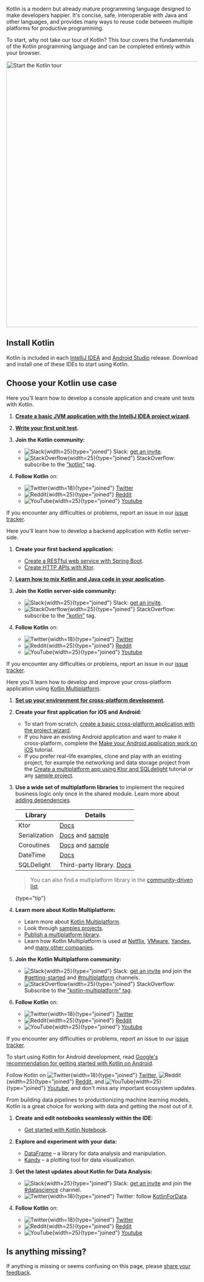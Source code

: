 [//]: # (title: Get started with Kotlin)

Kotlin is a modern but already mature programming language designed to make developers happier.
It's concise, safe, interoperable with Java and other languages, and provides many ways to reuse code between multiple platforms for productive programming.

To start, why not take our tour of Kotlin? This tour covers the fundamentals of the Kotlin programming language and can
be completed entirely within your browser.

<a href="kotlin-tour-welcome.md"><img src="start-kotlin-tour.svg" width="700" alt="Start the Kotlin tour"/></a>

## Install Kotlin

Kotlin is included in each [IntelliJ IDEA](https://www.jetbrains.com/idea/download/) and [Android Studio](https://developer.android.com/studio) release.
Download and install one of these IDEs to start using Kotlin.

## Choose your Kotlin use case
 
<tabs>

<tab id="console" title="Console">

Here you'll learn how to develop a console application and create unit tests with Kotlin.

1. **[Create a basic JVM application with the IntelliJ IDEA project wizard](jvm-get-started.md).**

2. **[Write your first unit test](jvm-test-using-junit.md).**

3. **Join the Kotlin community:**

   * ![Slack](slack.svg){width=25}{type="joined"} Slack: [get an invite](https://surveys.jetbrains.com/s3/kotlin-slack-sign-up).
   * ![StackOverflow](stackoverflow.svg){width=25}{type="joined"} StackOverflow: subscribe to the ["kotlin"](https://stackoverflow.com/questions/tagged/kotlin) tag.

4. **Follow Kotlin** on:

   * ![Twitter](twitter.svg){width=18}{type="joined"} [Twitter](https://twitter.com/kotlin)
   * ![Reddit](reddit.svg){width=25}{type="joined"} [Reddit](https://www.reddit.com/r/Kotlin/)
   * ![YouTube](youtube.svg){width=25}{type="joined"} [Youtube](https://www.youtube.com/channel/UCP7uiEZIqci43m22KDl0sNw)

If you encounter any difficulties or problems, report an issue in our [issue tracker](https://youtrack.jetbrains.com/issues/KT).

</tab>

<tab id="backend" title="Backend">

Here you'll learn how to develop a backend application with Kotlin server-side.

1. **Create your first backend application:**

     * [Create a RESTful web service with Spring Boot](jvm-get-started-spring-boot.md).
     * [Create HTTP APIs with Ktor](https://ktor.io/docs/creating-http-apis.html).

2. **[Learn how to mix Kotlin and Java code in your application](mixing-java-kotlin-intellij.md).**

3. **Join the Kotlin server-side community:**

   * ![Slack](slack.svg){width=25}{type="joined"} Slack: [get an invite](https://surveys.jetbrains.com/s3/kotlin-slack-sign-up).
   * ![StackOverflow](stackoverflow.svg){width=25}{type="joined"} StackOverflow: subscribe to the ["kotlin"](https://stackoverflow.com/questions/tagged/kotlin) tag.

4. **Follow Kotlin** on:

   * ![Twitter](twitter.svg){width=18}{type="joined"} [Twitter](https://twitter.com/kotlin)
   * ![Reddit](reddit.svg){width=25}{type="joined"} [Reddit](https://www.reddit.com/r/Kotlin/)
   * ![YouTube](youtube.svg){width=25}{type="joined"} [Youtube](https://www.youtube.com/channel/UCP7uiEZIqci43m22KDl0sNw)

If you encounter any difficulties or problems, report an issue in our [issue tracker](https://youtrack.jetbrains.com/issues/KT).

</tab>

<tab id="cross-platform-mobile" title="Cross-platform">

Here you'll learn how to develop and improve your cross-platform application using [Kotlin Multiplatform](https://kotlinlang.org/lp/multiplatform/).

1. **[Set up your environment for cross-platform development](https://www.jetbrains.com/help/kotlin-multiplatform-dev/multiplatform-setup.html).**

2. **Create your first application for iOS and Android:**

   * To start from scratch, [create a basic cross-platform application with the project wizard](https://www.jetbrains.com/help/kotlin-multiplatform-dev/multiplatform-create-first-app.html).
   * If you have an existing Android application and want to make it cross-platform, complete the [Make your Android application work on iOS](https://www.jetbrains.com/help/kotlin-multiplatform-dev/multiplatform-integrate-in-existing-app.html) tutorial.
   * If you prefer real-life examples, clone and play with an existing project, for example the networking and data storage project from the [Create a multiplatform app using Ktor and SQLdelight](https://www.jetbrains.com/help/kotlin-multiplatform-dev/multiplatform-ktor-sqldelight.html) tutorial or any [sample project](https://www.jetbrains.com/help/kotlin-multiplatform-dev/multiplatform-samples.html).

3. **Use a wide set of multiplatform libraries** to implement the required business logic only once in the shared module. Learn more about [adding dependencies](multiplatform-add-dependencies.md).

   | Library       | Details                                                                                                                                                            |
   |---------------|--------------------------------------------------------------------------------------------------------------------------------------------------------------------| 
   | Ktor          | [Docs](https://ktor.io/docs/client.html)                                                                                                                           | 
   | Serialization | [Docs](serialization.md) and [sample](https://www.jetbrains.com/help/kotlin-multiplatform-dev/multiplatform-ktor-sqldelight.html#create-an-application-data-model) |
   | Coroutines    | [Docs](coroutines-guide.md) and [sample](coroutines-and-channels.md)                                                                                               |
   | DateTime      | [Docs](https://github.com/Kotlin/kotlinx-datetime#readme)                                                                                                          |
   | SQLDelight    | Third-party library. [Docs](https://cashapp.github.io/sqldelight/)                                                                                                 |

   > You can also find a multiplatform library in the [community-driven list](https://libs.kmp.icerock.dev/).
   >
   {type="tip"}

4. **Learn more about Kotlin Multiplatform:**
   * Learn more about [Kotlin Multiplatform](multiplatform-get-started.md).
   * Look through [samples projects](https://www.jetbrains.com/help/kotlin-multiplatform-dev/multiplatform-samples.html).
   * [Publish a multiplatform library](multiplatform-publish-lib.md).
   * Learn how Kotlin Multiplatform is used at [Netflix](https://netflixtechblog.com/netflix-android-and-ios-studio-apps-kotlin-multiplatform-d6d4d8d25d23), [VMware](https://kotlinlang.org/lp/multiplatform/case-studies/vmware/), [Yandex](https://kotlinlang.org/lp/multiplatform/case-studies/yandex/), and [many other companies](https://kotlinlang.org/lp/multiplatform/case-studies/).

5. **Join the Kotlin Multiplatform community:**

   * ![Slack](slack.svg){width=25}{type="joined"} Slack: [get an invite](https://surveys.jetbrains.com/s3/kotlin-slack-sign-up) and join the [#getting-started](https://kotlinlang.slack.com/archives/C0B8MA7FA) and [#multiplatform](https://kotlinlang.slack.com/archives/C3PQML5NU) channels.
   * ![StackOverflow](stackoverflow.svg){width=25}{type="joined"} StackOverflow: Subscribe to the ["kotlin-multiplatform" tag](https://stackoverflow.com/questions/tagged/kotlin-multiplatform).

6. **Follow Kotlin** on:

   * ![Twitter](twitter.svg){width=18}{type="joined"} [Twitter](https://twitter.com/kotlin)
   * ![Reddit](reddit.svg){width=25}{type="joined"} [Reddit](https://www.reddit.com/r/Kotlin/)
   * ![YouTube](youtube.svg){width=25}{type="joined"} [Youtube](https://www.youtube.com/channel/UCP7uiEZIqci43m22KDl0sNw)

If you encounter any difficulties or problems, report an issue to our [issue tracker](https://youtrack.jetbrains.com/issues/KT).

</tab>

<tab id="android" title="Android">

To start using Kotlin for Android development, read [Google's recommendation for getting started with Kotlin on Android](https://developer.android.com/kotlin/get-started).

Follow Kotlin on ![Twitter](twitter.svg){width=18}{type="joined"} [Twitter](https://twitter.com/kotlin), ![Reddit](reddit.svg){width=25}{type="joined"} [Reddit](https://www.reddit.com/r/Kotlin/), and ![YouTube](youtube.svg){width=25}{type="joined"} [Youtube](https://www.youtube.com/channel/UCP7uiEZIqci43m22KDl0sNw), and don't miss any important ecosystem updates.

</tab>

<tab id="data-analysis" title="Data analysis">

From building data pipelines to productionizing machine learning models, Kotlin is a great choice for working with data and getting the most out of it.

1. **Create and edit notebooks seamlessly within the IDE:**

   * [Get started with Kotlin Notebook](get-started-with-kotlin-notebooks.md).

2. **Explore and experiment with your data:**

   * [DataFrame](https://kotlin.github.io/dataframe/overview.html) – a library for data analysis and manipulation.
   * [Kandy](https://kotlin.github.io/kandy/welcome.html) – a plotting tool for data visualization.

3. **Get the latest updates about Kotlin for Data Analysis:**

   * ![Slack](slack.svg){width=25}{type="joined"} Slack: [get an invite](https://surveys.jetbrains.com/s3/kotlin-slack-sign-up) and join the [#datascience](https://kotlinlang.slack.com/archives/C4W52CFEZ) channel.
   * ![Twitter](twitter.svg){width=18}{type="joined"} Twitter: follow [KotlinForData](http://twitter.com/KotlinForData).

4. **Follow Kotlin** on:
   * ![Twitter](twitter.svg){width=18}{type="joined"} [Twitter](https://twitter.com/kotlin)
   * ![Reddit](reddit.svg){width=25}{type="joined"} [Reddit](https://www.reddit.com/r/Kotlin/)
   * ![YouTube](youtube.svg){width=25}{type="joined"} [Youtube](https://www.youtube.com/channel/UCP7uiEZIqci43m22KDl0sNw)

</tab>

</tabs>

## Is anything missing?

If anything is missing or seems confusing on this page, please [share your feedback](https://surveys.hotjar.com/d82e82b0-00d9-44a7-b793-0611bf6189df).
